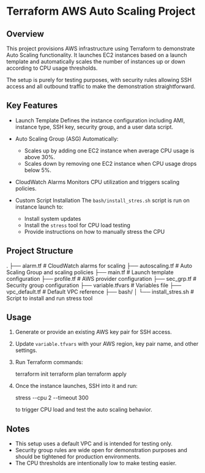 

# Terraform AWS Auto Scaling Project

## Overview

This project provisions AWS infrastructure using Terraform to demonstrate Auto Scaling functionality. It launches EC2 instances based on a launch template and automatically scales the number of instances up or down according to CPU usage thresholds.

The setup is purely for testing purposes, with security rules allowing SSH access and all outbound traffic to make the demonstration straightforward.


## Key Features

* Launch Template
  Defines the instance configuration including AMI, instance type, SSH key, security group, and a user data script.

* Auto Scaling Group (ASG)
  Automatically:

  * Scales up by adding one EC2 instance when average CPU usage is above 30%.
  * Scales down by removing one EC2 instance when CPU usage drops below 5%.

* CloudWatch Alarms
  Monitors CPU utilization and triggers scaling policies.

* Custom Script Installation
  The `bash/install_stres.sh` script is run on instance launch to:

  * Install system updates
  * Install the `stress` tool for CPU load testing
  * Provide instructions on how to manually stress the CPU


## Project Structure

.
├── alarm.tf            # CloudWatch alarms for scaling
├── autoscaling.tf      # Auto Scaling Group and scaling policies
├── main.tf             # Launch template configuration
├── profile.tf          # AWS provider configuration
├── sec_grp.tf          # Security group configuration
├── variable.tfvars     # Variables file
├── vpc_default.tf      # Default VPC reference
├── bash/
│   └── install_stres.sh # Script to install and run stress tool


## Usage

1. Generate or provide an existing AWS key pair for SSH access.
2. Update `variable.tfvars` with your AWS region, key pair name, and other settings.
3. Run Terraform commands:


   terraform init
   terraform plan
   terraform apply

4. Once the instance launches, SSH into it and run:


   stress --cpu 2 --timeout 300


   to trigger CPU load and test the auto scaling behavior.


## Notes

* This setup uses a default VPC and is intended for testing only.
* Security group rules are wide open for demonstration purposes and should be tightened for production environments.
* The CPU thresholds are intentionally low to make testing easier.

